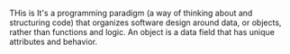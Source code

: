 THis is 
It's a programming paradigm (a way of thinking about and structuring code) that organizes software design around data, or objects, rather than functions and logic. An object is a data field that has unique attributes and behavior.
